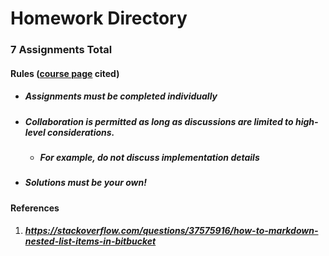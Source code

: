# Homework Directory
### 7 Assignments Total
#### Rules ([course page](https://harvard-iacs.github.io/2020-CS107/pages/coursework.html#hw) cited)
* ##### Assignments must be completed individually
* ##### Collaboration is permitted as long as discussions are limited to high-level considerations.
	* ##### For example, do not discuss implementation details
* ##### Solutions must be your own!
#### References
1. ##### https://stackoverflow.com/questions/37575916/how-to-markdown-nested-list-items-in-bitbucket
